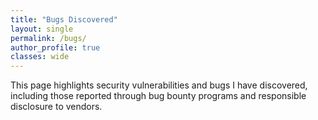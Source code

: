 ```yaml
---
title: "Bugs Discovered"
layout: single
permalink: /bugs/
author_profile: true
classes: wide
---
```


<style>
.page__title {
    color: #494e52 !important;
    font-weight: bold;
}
.page__content {
    font-size: 1em;
    color: #494e52;
}
</style>

<div class="bugs-intro">
This page highlights security vulnerabilities and bugs I have discovered, including those reported through bug bounty programs and responsible disclosure to vendors.
</div>

<!-- Add your detailed bug discovery content here, e.g., bug titles, affected systems, dates, and outcomes. --> 